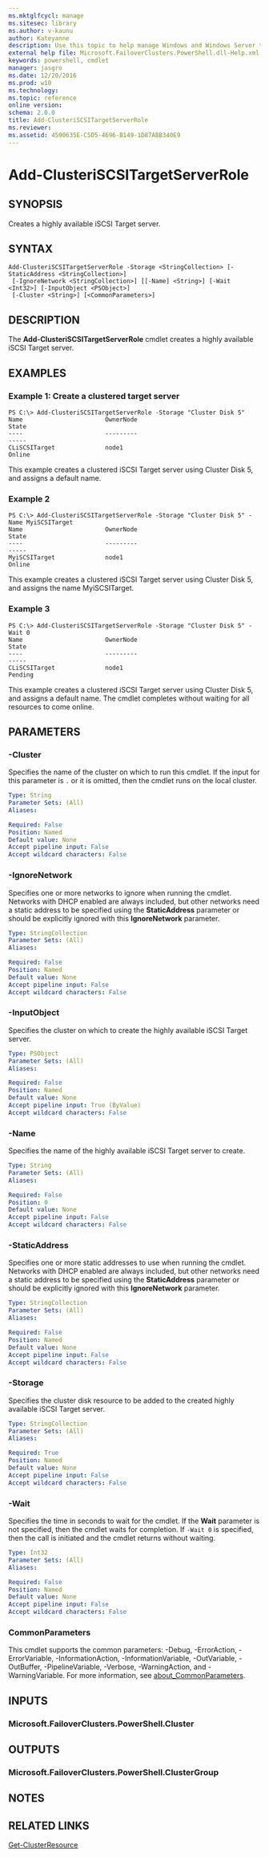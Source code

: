 ```yaml
---
ms.mktglfcycl: manage
ms.sitesec: library
ms.author: v-kaunu
author: Kateyanne
description: Use this topic to help manage Windows and Windows Server technologies with Windows PowerShell.
external help file: Microsoft.FailoverClusters.PowerShell.dll-Help.xml
keywords: powershell, cmdlet
manager: jasgro
ms.date: 12/20/2016
ms.prod: w10
ms.technology: 
ms.topic: reference
online version: 
schema: 2.0.0
title: Add-ClusteriSCSITargetServerRole
ms.reviewer:
ms.assetid: 4590635E-C5D5-4696-B149-1D87ABB340E9
---
```


# Add-ClusteriSCSITargetServerRole

## SYNOPSIS
Creates a highly available iSCSI Target server.

## SYNTAX

```
Add-ClusteriSCSITargetServerRole -Storage <StringCollection> [-StaticAddress <StringCollection>]
 [-IgnoreNetwork <StringCollection>] [[-Name] <String>] [-Wait <Int32>] [-InputObject <PSObject>]
 [-Cluster <String>] [<CommonParameters>]
```

## DESCRIPTION
The **Add-ClusteriSCSITargetServerRole** cmdlet creates a highly available iSCSI Target server.

## EXAMPLES

### Example 1: Create a clustered target server
```
PS C:\> Add-ClusteriSCSITargetServerRole -Storage "Cluster Disk 5"
Name                       OwnerNode                                      State 
----                       ---------                                      ----- 
CLiSCSITarget              node1                                          Online
```

This example creates a clustered iSCSI Target server using Cluster Disk 5, and assigns a default name.

### Example 2
```
PS C:\> Add-ClusteriSCSITargetServerRole -Storage "Cluster Disk 5" -Name MyiSCSITarget
Name                       OwnerNode                                      State 
----                       ---------                                      ----- 
MyiSCSITarget              node1                                          Online
```

This example creates a clustered iSCSI Target server using Cluster Disk 5, and assigns the name MyiSCSITarget.

### Example 3
```
PS C:\> Add-ClusteriSCSITargetServerRole -Storage "Cluster Disk 5" -Wait 0
Name                       OwnerNode                                      State 
----                       ---------                                      ----- 
CLiSCSITarget              node1                                          Pending
```

This example creates a clustered iSCSI Target server using Cluster Disk 5, and assigns a default name.
The cmdlet completes without waiting for all resources to come online.

## PARAMETERS

### -Cluster
Specifies the name of the cluster on which to run this cmdlet.
If the input for this parameter is `.` or it is omitted, then the cmdlet runs on the local cluster.

```yaml
Type: String
Parameter Sets: (All)
Aliases: 

Required: False
Position: Named
Default value: None
Accept pipeline input: False
Accept wildcard characters: False
```

### -IgnoreNetwork
Specifies one or more networks to ignore when running the cmdlet.
Networks with DHCP enabled are always included, but other networks need a static address to be specified using the **StaticAddress** parameter or should be explicitly ignored with this **IgnoreNetwork** parameter.

```yaml
Type: StringCollection
Parameter Sets: (All)
Aliases: 

Required: False
Position: Named
Default value: None
Accept pipeline input: False
Accept wildcard characters: False
```

### -InputObject
Specifies the cluster on which to create the highly available iSCSI Target server.

```yaml
Type: PSObject
Parameter Sets: (All)
Aliases: 

Required: False
Position: Named
Default value: None
Accept pipeline input: True (ByValue)
Accept wildcard characters: False
```

### -Name
Specifies the name of the highly available iSCSI Target server to create.

```yaml
Type: String
Parameter Sets: (All)
Aliases: 

Required: False
Position: 0
Default value: None
Accept pipeline input: False
Accept wildcard characters: False
```

### -StaticAddress
Specifies one or more static addresses to use when running the cmdlet.
Networks with DHCP enabled are always included, but other networks need a static address to be specified using the **StaticAddress** parameter or should be explicitly ignored with this **IgnoreNetwork** parameter.

```yaml
Type: StringCollection
Parameter Sets: (All)
Aliases: 

Required: False
Position: Named
Default value: None
Accept pipeline input: False
Accept wildcard characters: False
```

### -Storage
Specifies the cluster disk resource to be added to the created highly available iSCSI Target server.

```yaml
Type: StringCollection
Parameter Sets: (All)
Aliases: 

Required: True
Position: Named
Default value: None
Accept pipeline input: False
Accept wildcard characters: False
```

### -Wait
Specifies the time in seconds to wait for the cmdlet.
If the **Wait** parameter is not specified, then the cmdlet waits for completion.
If `-Wait 0` is specified, then the call is initiated and the cmdlet returns without waiting.

```yaml
Type: Int32
Parameter Sets: (All)
Aliases: 

Required: False
Position: Named
Default value: None
Accept pipeline input: False
Accept wildcard characters: False
```

### CommonParameters
This cmdlet supports the common parameters: -Debug, -ErrorAction, -ErrorVariable, -InformationAction, -InformationVariable, -OutVariable, -OutBuffer, -PipelineVariable, -Verbose, -WarningAction, and -WarningVariable. For more information, see [about_CommonParameters](https://go.microsoft.com/fwlink/?LinkID=113216).

## INPUTS

### Microsoft.FailoverClusters.PowerShell.Cluster

## OUTPUTS

### Microsoft.FailoverClusters.PowerShell.ClusterGroup

## NOTES

## RELATED LINKS

[Get-ClusterResource](./Get-ClusterResource.md)

